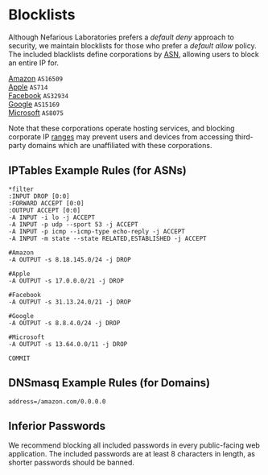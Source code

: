Blocklists
==========

Although Nefarious Laboratories prefers a *default deny* approach to security, we maintain blocklists for those who prefer a *default allow* policy. The included blacklists define corporations by [ASN](https://en.wikipedia.org/wiki/Autonomous_system_%28Internet%29), allowing users to block an entire IP for.

[Amazon](https://github.com/neflabs/blocklists/corporations/amazon) `AS16509`  
[Apple](https://github.com/neflabs/blocklists/corporations/apple) `AS714`  
[Facebook](https://github.com/neflabs/blocklists/corporations/facebook) `AS32934`  
[Google](https://github.com/neflabs/blocklists/corporations/google) `AS15169`  
[Microsoft](https://github.com/neflabs/blocklists/corporations/microsoft) `AS8075`  

Note that these corporations operate hosting services, and blocking corporate IP [ranges](https://dnslytics.com/bgp/as32934) may prevent users and devices from accessing third-party domains which are unaffiliated with these corporations.

## IPTables Example Rules (for ASNs)

```
*filter
:INPUT DROP [0:0]
:FORWARD ACCEPT [0:0]
:OUTPUT ACCEPT [0:0]
-A INPUT -i lo -j ACCEPT
-A INPUT -p udp --sport 53 -j ACCEPT
-A INPUT -p icmp --icmp-type echo-reply -j ACCEPT
-A INPUT -m state --state RELATED,ESTABLISHED -j ACCEPT
    
#Amazon
-A OUTPUT -s 8.18.145.0/24 -j DROP

#Apple
-A OUTPUT -s 17.0.0.0/21 -j DROP

#Facebook
-A OUTPUT -s 31.13.24.0/21 -j DROP

#Google
-A OUTPUT -s 8.8.4.0/24 -j DROP

#Microsoft
-A OUTPUT -s 13.64.0.0/11 -j DROP

COMMIT
```

## DNSmasq Example Rules (for Domains)

```
address=/amazon.com/0.0.0.0
```

## Inferior Passwords

We recommend blocking all included passwords in every public-facing web application. The included passwords are at least 8 characters in length, as shorter passwords should be banned.
